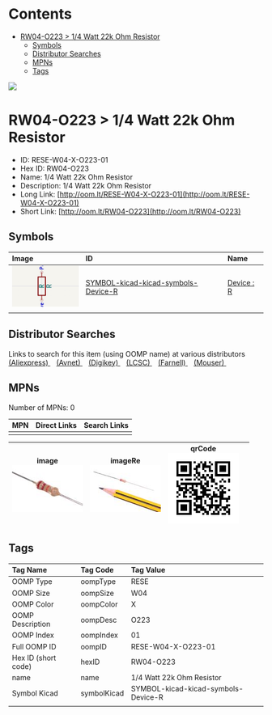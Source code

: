 



Contents
========

* [RW04-O223 > 1/4 Watt 22k Ohm Resistor](#rw04-o223--14-watt-22k-ohm-resistor)
	* [Symbols](#symbols)
	* [Distributor Searches](#distributor-searches)
	* [MPNs](#mpns)
	* [Tags](#tags)
  
![][im]
# RW04-O223 > 1/4 Watt 22k Ohm Resistor

- ID: RESE-W04-X-O223-01
- Hex ID: RW04-O223
- Name: 1/4 Watt 22k Ohm Resistor
- Description: 1/4 Watt 22k Ohm Resistor
- Long Link: [http://oom.lt/RESE-W04-X-O223-01](http://oom.lt/RESE-W04-X-O223-01)
- Short Link: [http://oom.lt/RW04-O223](http://oom.lt/RW04-O223)

## Symbols
  

|Image|ID|Name|
| :--- | :--- | :--- |
|[![](https://raw.githubusercontent.com/oomlout/oomlout_OOMP_eda_V2/main/SYMBOL/kicad/kicad-symbols/Device/R/image_140.png)](https://github.com/oomlout/oomlout_OOMP_eda_V2/tree/main/SYMBOL/kicad/kicad-symbols/Device/R/)|[SYMBOL-kicad-kicad-symbols-Device-R](https://github.com/oomlout/oomlout_OOMP_eda_V2/tree/main/SYMBOL/kicad/kicad-symbols/Device/R/)|[Device : R](https://github.com/oomlout/oomlout_OOMP_eda_V2/tree/main/SYMBOL/kicad/kicad-symbols/Device/R/)|
||||

## Distributor Searches
  
Links to search for this item (using OOMP name) at various distributors  
[(Aliexpress) ](https://www.aliexpress.com/wholesale?SearchText=11171/4+Watt+22k+Ohm+Resistor)&nbsp;&nbsp;&nbsp;[(Avnet) ](https://www.avnet.com/shop/us/search/1/4+Watt+22k+Ohm+Resistor)&nbsp;&nbsp;&nbsp;[(Digikey) ](https://www.digikey.co.uk/en/products/result?s=1/4+Watt+22k+Ohm+Resistor)&nbsp;&nbsp;&nbsp;[(LCSC) ](https://www.lcsc.com/search?q=1/4+Watt+22k+Ohm+Resistor)&nbsp;&nbsp;&nbsp;[(Farnell) ](https://uk.farnell.com/search?st=1/4+Watt+22k+Ohm+Resistor)&nbsp;&nbsp;&nbsp;[(Mouser) ](https://www.mouser.com/c/?q=1/4+Watt+22k+Ohm+Resistor)&nbsp;&nbsp;&nbsp;
## MPNs
  
Number of MPNs: 0  

|MPN|Direct Links|Search Links|
| :--- | :--- | :--- |
||||
  

|image<br>[![](https://raw.githubusercontent.com/oomlout/oomlout_OOMP_parts_V2/main/RESE/W04/X/O223/01/image_140.jpg)](https://github.com/oomlout/oomlout_OOMP_parts_V2/tree/main/RESE/W04/X/O223/01/image.jpg)|imageRe<br>[![](https://raw.githubusercontent.com/oomlout/oomlout_OOMP_parts_V2/main/RESE/W04/X/O223/01/image_RE_140.jpg)](https://github.com/oomlout/oomlout_OOMP_parts_V2/tree/main/RESE/W04/X/O223/01/image_RE.jpg)|qrCode<br>[![](https://raw.githubusercontent.com/oomlout/oomlout_OOMP_parts_V2/main/RESE/W04/X/O223/01/qrCode_140.png)](https://github.com/oomlout/oomlout_OOMP_parts_V2/tree/main/RESE/W04/X/O223/01/qrCode.png)||
| :---: | :---: | :---: | :---: |

## Tags
  

|Tag Name|Tag Code|Tag Value|
| :--- | :--- | :--- |
|OOMP Type|oompType|RESE|
|OOMP Size|oompSize|W04|
|OOMP Color|oompColor|X|
|OOMP Description|oompDesc|O223|
|OOMP Index|oompIndex|01|
|Full OOMP ID|oompID|RESE-W04-X-O223-01|
|Hex ID (short code)|hexID|RW04-O223|
|name|name|1/4 Watt 22k Ohm Resistor|
|Symbol Kicad|symbolKicad|SYMBOL-kicad-kicad-symbols-Device-R|
||||



[im]: image_450.jpg
